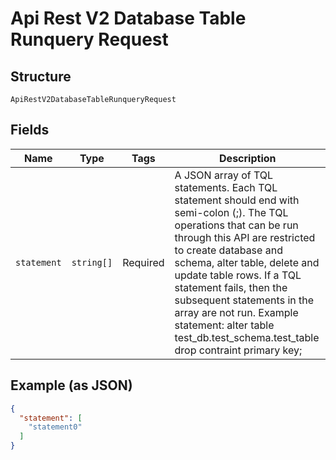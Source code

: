 
# Api Rest V2 Database Table Runquery Request

## Structure

`ApiRestV2DatabaseTableRunqueryRequest`

## Fields

| Name | Type | Tags | Description |
|  --- | --- | --- | --- |
| `statement` | `string[]` | Required | A JSON array of TQL statements. Each TQL statement should end with semi-colon (;). The TQL operations that can be run through this API are restricted to create database and schema, alter table, delete and update table rows. If a TQL statement fails, then the subsequent statements in the array are not run. Example statement: alter table test_db.test_schema.test_table drop contraint primary key; |

## Example (as JSON)

```json
{
  "statement": [
    "statement0"
  ]
}
```

